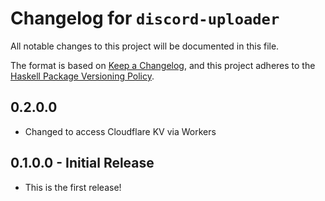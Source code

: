 # Changelog for `discord-uploader`

All notable changes to this project will be documented in this file.

The format is based on [Keep a Changelog](https://keepachangelog.com/en/1.0.0/),
and this project adheres to the
[Haskell Package Versioning Policy](https://pvp.haskell.org/).

## 0.2.0.0

- Changed to access Cloudflare KV via Workers

## 0.1.0.0 - Initial Release

- This is the first release!
